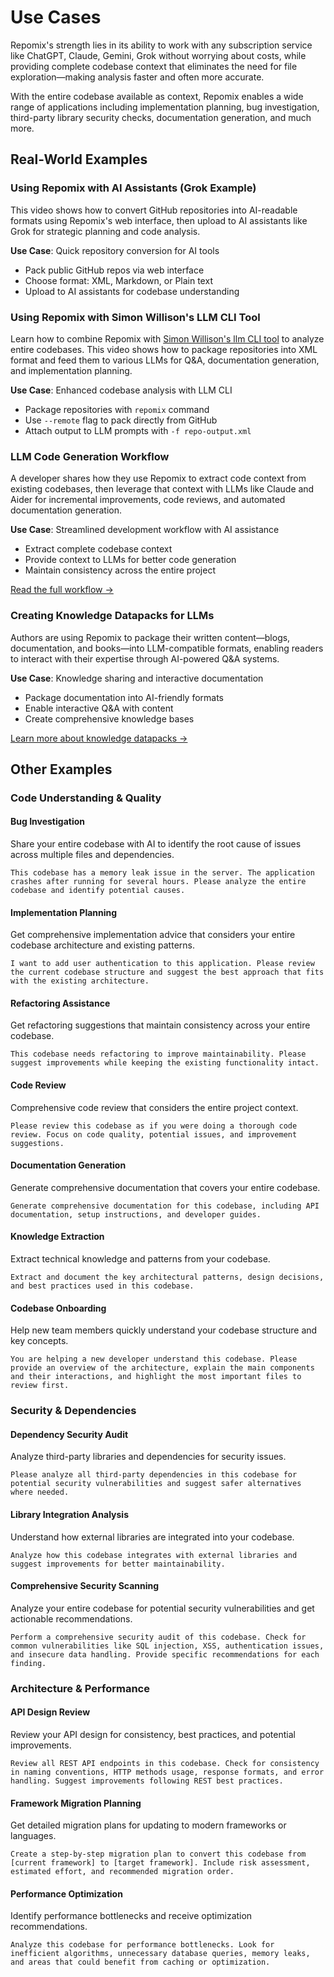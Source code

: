 <script setup>
import YouTubeVideo from '../../../components/YouTubeVideo.vue';
</script>

# Use Cases

Repomix's strength lies in its ability to work with any subscription service like ChatGPT, Claude, Gemini, Grok without worrying about costs, while providing complete codebase context that eliminates the need for file exploration—making analysis faster and often more accurate.

With the entire codebase available as context, Repomix enables a wide range of applications including implementation planning, bug investigation, third-party library security checks, documentation generation, and much more.


## Real-World Examples

### Using Repomix with AI Assistants (Grok Example)
This video shows how to convert GitHub repositories into AI-readable formats using Repomix's web interface, then upload to AI assistants like Grok for strategic planning and code analysis.

**Use Case**: Quick repository conversion for AI tools
- Pack public GitHub repos via web interface
- Choose format: XML, Markdown, or Plain text
- Upload to AI assistants for codebase understanding

<YouTubeVideo video-id="XTifjfeMp4M" :start="488" />

### Using Repomix with Simon Willison's LLM CLI Tool
Learn how to combine Repomix with [Simon Willison's llm CLI tool](https://github.com/simonw/llm) to analyze entire codebases. This video shows how to package repositories into XML format and feed them to various LLMs for Q&A, documentation generation, and implementation planning.

**Use Case**: Enhanced codebase analysis with LLM CLI
- Package repositories with `repomix` command
- Use `--remote` flag to pack directly from GitHub
- Attach output to LLM prompts with `-f repo-output.xml`

<YouTubeVideo video-id="UZ-9U1W0e4o" :start="592" />

### LLM Code Generation Workflow
A developer shares how they use Repomix to extract code context from existing codebases, then leverage that context with LLMs like Claude and Aider for incremental improvements, code reviews, and automated documentation generation.

**Use Case**: Streamlined development workflow with AI assistance
- Extract complete codebase context
- Provide context to LLMs for better code generation
- Maintain consistency across the entire project

[Read the full workflow →](https://harper.blog/2025/02/16/my-llm-codegen-workflow-atm/)

### Creating Knowledge Datapacks for LLMs
Authors are using Repomix to package their written content—blogs, documentation, and books—into LLM-compatible formats, enabling readers to interact with their expertise through AI-powered Q&A systems.

**Use Case**: Knowledge sharing and interactive documentation
- Package documentation into AI-friendly formats
- Enable interactive Q&A with content
- Create comprehensive knowledge bases

[Learn more about knowledge datapacks →](https://lethain.com/competitive-advantage-author-llms/)


## Other Examples

### Code Understanding & Quality

#### Bug Investigation
Share your entire codebase with AI to identify the root cause of issues across multiple files and dependencies.

```
This codebase has a memory leak issue in the server. The application crashes after running for several hours. Please analyze the entire codebase and identify potential causes.
```

#### Implementation Planning
Get comprehensive implementation advice that considers your entire codebase architecture and existing patterns.

```
I want to add user authentication to this application. Please review the current codebase structure and suggest the best approach that fits with the existing architecture.
```

#### Refactoring Assistance
Get refactoring suggestions that maintain consistency across your entire codebase.

```
This codebase needs refactoring to improve maintainability. Please suggest improvements while keeping the existing functionality intact.
```

#### Code Review
Comprehensive code review that considers the entire project context.

```
Please review this codebase as if you were doing a thorough code review. Focus on code quality, potential issues, and improvement suggestions.
```

#### Documentation Generation
Generate comprehensive documentation that covers your entire codebase.

```
Generate comprehensive documentation for this codebase, including API documentation, setup instructions, and developer guides.
```

#### Knowledge Extraction
Extract technical knowledge and patterns from your codebase.

```
Extract and document the key architectural patterns, design decisions, and best practices used in this codebase.
```

#### Codebase Onboarding
Help new team members quickly understand your codebase structure and key concepts.

```
You are helping a new developer understand this codebase. Please provide an overview of the architecture, explain the main components and their interactions, and highlight the most important files to review first.
```

### Security & Dependencies

#### Dependency Security Audit
Analyze third-party libraries and dependencies for security issues.

```
Please analyze all third-party dependencies in this codebase for potential security vulnerabilities and suggest safer alternatives where needed.
```

#### Library Integration Analysis
Understand how external libraries are integrated into your codebase.

```
Analyze how this codebase integrates with external libraries and suggest improvements for better maintainability.
```

#### Comprehensive Security Scanning
Analyze your entire codebase for potential security vulnerabilities and get actionable recommendations.

```
Perform a comprehensive security audit of this codebase. Check for common vulnerabilities like SQL injection, XSS, authentication issues, and insecure data handling. Provide specific recommendations for each finding.
```

### Architecture & Performance

#### API Design Review
Review your API design for consistency, best practices, and potential improvements.

```
Review all REST API endpoints in this codebase. Check for consistency in naming conventions, HTTP methods usage, response formats, and error handling. Suggest improvements following REST best practices.
```

#### Framework Migration Planning
Get detailed migration plans for updating to modern frameworks or languages.

```
Create a step-by-step migration plan to convert this codebase from [current framework] to [target framework]. Include risk assessment, estimated effort, and recommended migration order.
```

#### Performance Optimization
Identify performance bottlenecks and receive optimization recommendations.

```
Analyze this codebase for performance bottlenecks. Look for inefficient algorithms, unnecessary database queries, memory leaks, and areas that could benefit from caching or optimization.
```

